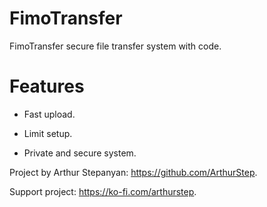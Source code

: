 # FimoTransfer
FimoTransfer secure file transfer system with code.

# Features

* Fast upload.

* Limit setup.

* Private and secure system.

Project by Arthur Stepanyan: https://github.com/ArthurStep.

Support project: https://ko-fi.com/arthurstep.
